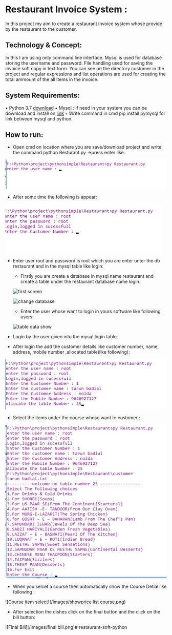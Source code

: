 # Restaurant Invoice System :
In this project my aim to create a restaurant invoice system whose provide by the restaurant to the customer.

## Technology & Concept:
In this I am using only command line interface. Mysql is used for database storing the username and password. File handling used for saving the invoice soft copy in text form. You can see on the directory customer in the project and regular expressions and list operations are used for creating the total ammount of the all items in the invoice. 

## System Requirements:
• Python 3.7 [download](https://www.python.org/downloads/)
• Mysql : If need in your system you can be download and install on [link](https://www.mysql.com/downloads/)
    ◦ Write command in cmd  pip install pymysql for link between mysql and python.

## How to run:
* Open cmd on location where you are save/download project and write the command python Resturant.py ->press enter like:

![cmd](/images/cmd.png)

* After some time the following is appear:

![open file in cmd](/images/login.png)

* Enter user root and password is root which you are enter unter the db restaurant and  in the mysql table like login:
    * Firstly you are create a database in mysql name restaurant and create a table under the restaurant database name login. 
    
    ![first screen](restaurant/images/database1.png)

    ![change database](restaurant/images/changedatabase.png)
    
    * Enter the user whose want to login in yours software like following users:        

    ![table data show](restaurant/images/tablesdatashow.png)

* Login by the user given into the mysql login table.

* After login the add the customer details like customer number, name, address, mobile number ,allocated table(like following):

![Add Customer](/images/customer.png)

* Select the items under the course whose want to customer :

![Course item select](/images/courseselect.png)

* When you selcet a course then automatically show the Course Detial like following :

![Course item select](/images/showprice list course.png)

* After selection the dishes click on the final button and the click on the bill button:

![Final Bill](/images/final bill.png)# restaurant-soft-python
